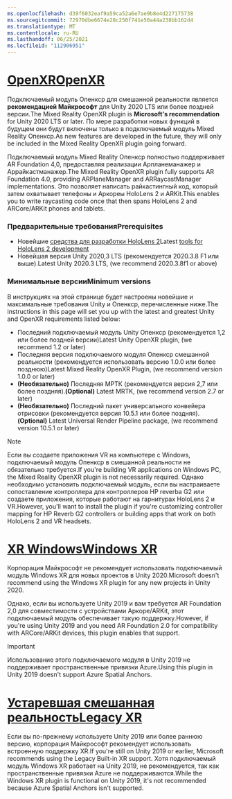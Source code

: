 ```yaml
---
ms.openlocfilehash: d39f6032eaf9a59ca52a6e7ae9b8e4d227175738
ms.sourcegitcommit: 72970dbe6674e28c250f741e50a44a238bb162d4
ms.translationtype: MT
ms.contentlocale: ru-RU
ms.lasthandoff: 06/25/2021
ms.locfileid: "112906951"
---
```

# <a name="openxr"></a>[<span data-ttu-id="b7a2b-101">OpenXR</span><span class="sxs-lookup"><span data-stu-id="b7a2b-101">OpenXR</span></span>](#tab/openxr)

<span data-ttu-id="b7a2b-102">Подключаемый модуль Опенкср для смешанной реальности является **рекомендацией Майкрософт** для Unity 2020 LTS или более поздней версии.</span><span class="sxs-lookup"><span data-stu-id="b7a2b-102">The Mixed Reality OpenXR plugin is **Microsoft's recommendation** for Unity 2020 LTS or later.</span></span> <span data-ttu-id="b7a2b-103">По мере разработки новых функций в будущем они будут включены только в подключаемый модуль Mixed Reality Опенкср.</span><span class="sxs-lookup"><span data-stu-id="b7a2b-103">As new features are developed in the future, they will only be included in the Mixed Reality OpenXR plugin going forward.</span></span>

<span data-ttu-id="b7a2b-104">Подключаемый модуль Mixed Reality Опенкср полностью поддерживает AR Foundation 4,0, предоставляя реализации Арпланеманажер и Аррайкастманажер.</span><span class="sxs-lookup"><span data-stu-id="b7a2b-104">The Mixed Reality OpenXR plugin fully supports AR Foundation 4.0, providing ARPlaneManager and ARRaycastManager implementations.</span></span> <span data-ttu-id="b7a2b-105">Это позволяет написать райкастингный код, который затем охватывает телефоны и Аркореы HoloLens 2 и ARKit.</span><span class="sxs-lookup"><span data-stu-id="b7a2b-105">This enables you to write raycasting code once that then spans HoloLens 2 and ARCore/ARKit phones and tablets.</span></span>

### <a name="prerequisites"></a><span data-ttu-id="b7a2b-106">Предварительные требования</span><span class="sxs-lookup"><span data-stu-id="b7a2b-106">Prerequisites</span></span> 

* <span data-ttu-id="b7a2b-107">Новейшие [средства для разработки HoloLens 2](../../../install-the-tools.md?tabs=unity#installation-checklist)</span><span class="sxs-lookup"><span data-stu-id="b7a2b-107">Latest [tools for HoloLens 2 development](../../../install-the-tools.md?tabs=unity#installation-checklist)</span></span>
* <span data-ttu-id="b7a2b-108">Новейшая версия Unity 2020,3 LTS (рекомендуется 2020.3.8 F1 или выше).</span><span class="sxs-lookup"><span data-stu-id="b7a2b-108">Latest Unity 2020.3 LTS, (we recommend 2020.3.8f1 or above)</span></span>

### <a name="minimum-versions"></a><span data-ttu-id="b7a2b-109">Минимальные версии</span><span class="sxs-lookup"><span data-stu-id="b7a2b-109">Minimum versions</span></span>

<span data-ttu-id="b7a2b-110">В инструкциях на этой странице будет настроены новейшие и максимальные требования Unity и Опенкср, перечисленные ниже.</span><span class="sxs-lookup"><span data-stu-id="b7a2b-110">The instructions in this page will set you up with the latest and greatest Unity and OpenXR requirements listed below:</span></span>

* <span data-ttu-id="b7a2b-111">Последний подключаемый модуль Unity Опенкср (рекомендуется 1,2 или более поздней версии)</span><span class="sxs-lookup"><span data-stu-id="b7a2b-111">Latest Unity OpenXR plugin, (we recommend 1.2 or later)</span></span>
* <span data-ttu-id="b7a2b-112">Последняя версия подключаемого модуля Опенкср смешанной реальности (рекомендуется использовать версию 1.0.0 или более позднюю)</span><span class="sxs-lookup"><span data-stu-id="b7a2b-112">Latest Mixed Reality OpenXR Plugin, (we recommend version 1.0.0 or later)</span></span>
* <span data-ttu-id="b7a2b-113">**(Необязательно)** Последняя МРТК (рекомендуется версия 2,7 или более поздняя).</span><span class="sxs-lookup"><span data-stu-id="b7a2b-113">**(Optional)** Latest MRTK, (we recommend version 2.7 or later)</span></span>
* <span data-ttu-id="b7a2b-114">**(Необязательно)** Последний пакет универсального конвейера отрисовки (рекомендуется версия 10.5.1 или более поздняя).</span><span class="sxs-lookup"><span data-stu-id="b7a2b-114">**(Optional)** Latest Universal Render Pipeline package, (we recommend version 10.5.1 or later)</span></span>

<!-- ![Screenshot of the open xr unity basic sample running on a HoloLens](../../images/openxr-example.png) -->

> [!NOTE]
> <span data-ttu-id="b7a2b-115">Если вы создаете приложения VR на компьютере с Windows, подключаемый модуль Опенкср в смешанной реальности не обязательно требуется.</span><span class="sxs-lookup"><span data-stu-id="b7a2b-115">If you're building VR applications on Windows PC, the Mixed Reality OpenXR plugin is not necessarily required.</span></span> <span data-ttu-id="b7a2b-116">Однако необходимо установить подключаемый модуль, если вы настраиваете сопоставление контроллера для контроллеров HP reverbа G2 или создаете приложения, которые работают на гарнитурах HoloLens 2 и VR.</span><span class="sxs-lookup"><span data-stu-id="b7a2b-116">However, you'll want to install the plugin if you're customizing controller mapping for HP Reverb G2 controllers or building apps that work on both HoloLens 2 and VR headsets.</span></span>

# <a name="windows-xr"></a>[<span data-ttu-id="b7a2b-117">XR Windows</span><span class="sxs-lookup"><span data-stu-id="b7a2b-117">Windows XR</span></span>](#tab/windowsxr)

<span data-ttu-id="b7a2b-118">Корпорация Майкрософт не рекомендует использовать подключаемый модуль Windows XR для новых проектов в Unity 2020.</span><span class="sxs-lookup"><span data-stu-id="b7a2b-118">Microsoft doesn't recommend using the Windows XR plugin for any new projects in Unity 2020.</span></span>

<span data-ttu-id="b7a2b-119">Однако, если вы используете Unity 2019 и вам требуется AR Foundation 2,0 для совместимости с устройствами Аркоре/ARKit, этот подключаемый модуль обеспечивает такую поддержку.</span><span class="sxs-lookup"><span data-stu-id="b7a2b-119">However, if you're using Unity 2019 and you need AR Foundation 2.0 for compatibility with ARCore/ARKit devices, this plugin enables that support.</span></span>

> [!IMPORTANT]
> <span data-ttu-id="b7a2b-120">Использование этого подключаемого модуля в Unity 2019 не поддерживает пространственные привязки Azure.</span><span class="sxs-lookup"><span data-stu-id="b7a2b-120">Using this plugin in Unity 2019 doesn't support Azure Spatial Anchors.</span></span> 

# <a name="legacy-xr"></a>[<span data-ttu-id="b7a2b-121">Устаревшая смешанная реальность</span><span class="sxs-lookup"><span data-stu-id="b7a2b-121">Legacy XR</span></span>](#tab/legacy)

<span data-ttu-id="b7a2b-122">Если вы по-прежнему используете Unity 2019 или более раннюю версию, корпорация Майкрософт рекомендует использовать встроенную поддержку XR.</span><span class="sxs-lookup"><span data-stu-id="b7a2b-122">If you're still on Unity 2019 or earlier, Microsoft recommends using the Legacy Built-in XR support.</span></span> <span data-ttu-id="b7a2b-123">Хотя подключаемый модуль Windows XR работает на Unity 2019, не рекомендуется, так как пространственные привязки Azure не поддерживаются.</span><span class="sxs-lookup"><span data-stu-id="b7a2b-123">While the Windows XR plugin is functional on Unity 2019, it's not recommended because Azure Spatial Anchors isn't supported.</span></span>